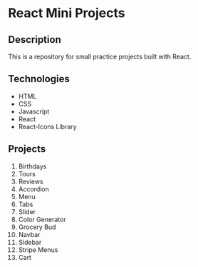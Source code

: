# React Mini Projects

## Description

This is a repository for small practice projects built with React.

## Technologies

-   HTML
-   CSS
-   Javascript
-   React
-   React-Icons Library

## Projects

1. Birthdays
2. Tours
3. Reviews
4. Accordion
5. Menu
6. Tabs
7. Slider
8. Color Generator
9. Grocery Bud
10. Navbar
11. Sidebar
12. Stripe Menus
13. Cart
